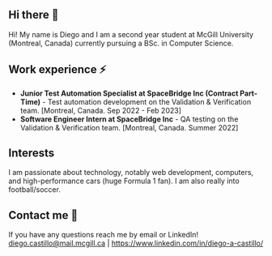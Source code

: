 ## Hi there 👋
Hi! My name is Diego and I am a second year student at McGill University (Montreal, Canada) currently pursuing a BSc. in Computer Science. 

## Work experience ⚡
- **Junior Test Automation Specialist at SpaceBridge Inc (Contract Part-Time)** - Test automation development on the Validation & Verification team. [Montreal, Canada. Sep 2022 - Feb 2023]
- **Software Engineer Intern at SpaceBridge Inc** - QA testing on the Validation & Verification team. [Montreal, Canada. Summer 2022]

## Interests
I am passionate about technology, notably web development, computers, and high-performance cars (huge Formula 1 fan). I am also really into football/soccer.

## Contact me 💬
If you have any questions reach me by email or LinkedIn! 
diego.castillo@mail.mcgill.ca | https://www.linkedin.com/in/diego-a-castillo/

<!--
**diecastt/diecastt** is a ✨ _special_ ✨ repository because its `README.md` (this file) appears on your GitHub profile.

Here are some ideas to get you started:

- 🔭 I’m currently working on ...
- 🌱 I’m currently learning ...
- 👯 I’m looking to collaborate on ...
- 🤔 I’m looking for help with ...
- 💬 Ask me about ...
- 📫 How to reach me: ...
- 😄 Pronouns: ...
- ⚡ Fun fact: ...
-->

